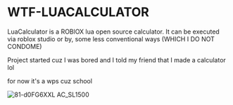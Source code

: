 # WTF-LUACALCULATOR
LuaCalculator is a ROBlOX lua open source calculator. It can be executed via roblox studio or by, some less conventional ways (WHICH I DO NOT CONDOME)

Project started cuz I was bored and I told my friend that I made a calculator lol

for now it's a wps cuz school

![81-d0FG6XXL _AC_SL1500_](https://user-images.githubusercontent.com/102983952/189949568-288f39e3-fa78-4c74-b1c0-2897bc4a78d3.jpg)
